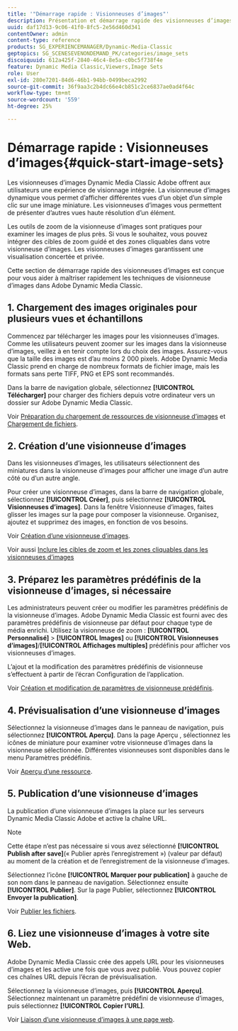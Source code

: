 ```yaml
---
title: '"Démarrage rapide : Visionneuses d’images"'
description: Présentation et démarrage rapide des visionneuses d’images pour vous aider à maîtriser rapidement les techniques de visionneuse d’images dans Adobe Dynamic Media Classic.
uuid: daf17d13-9c06-41f0-8fc5-2e56d460d341
contentOwner: admin
content-type: reference
products: SG_EXPERIENCEMANAGER/Dynamic-Media-Classic
geptopics: SG_SCENESEVENONDEMAND_PK/categories/image_sets
discoiquuid: 612a425f-2840-46c4-8e5a-c0bc5f738f4e
feature: Dynamic Media Classic,Viewers,Image Sets
role: User
exl-id: 280e7201-84d6-46b1-94bb-0499beca2992
source-git-commit: 36f9aa3c2b4dc66e4cb851c2ce6837ae0ad4f64c
workflow-type: tm+mt
source-wordcount: '559'
ht-degree: 25%

---
```


# Démarrage rapide : Visionneuses d’images{#quick-start-image-sets}

Les visionneuses d’images Dynamic Media Classic Adobe offrent aux utilisateurs une expérience de visionnage intégrée. La visionneuse d’images dynamique vous permet d’afficher différentes vues d’un objet d’un simple clic sur une image miniature. Les visionneuses d’images vous permettent de présenter d’autres vues haute résolution d’un élément.

Les outils de zoom de la visionneuse d’images sont pratiques pour examiner les images de plus près. Si vous le souhaitez, vous pouvez intégrer des cibles de zoom guidé et des zones cliquables dans votre visionneuse d’images. Les visionneuses d’images garantissent une visualisation concertée et privée.

Cette section de démarrage rapide des visionneuses d’images est conçue pour vous aider à maîtriser rapidement les techniques de visionneuse d’images dans Adobe Dynamic Media Classic.

## 1. Chargement des images originales pour plusieurs vues et échantillons

Commencez par télécharger les images pour les visionneuses d’images. Comme les utilisateurs peuvent zoomer sur les images dans la visionneuse d’images, veillez à en tenir compte lors du choix des images. Assurez-vous que la taille des images est d’au moins 2 000 pixels. Adobe Dynamic Media Classic prend en charge de nombreux formats de fichier image, mais les formats sans perte TIFF, PNG et EPS sont recommandés.

Dans la barre de navigation globale, sélectionnez **[!UICONTROL Télécharger]** pour charger des fichiers depuis votre ordinateur vers un dossier sur Adobe Dynamic Media Classic.

Voir [Préparation du chargement de ressources de visionneuse d’images](preparing-image-set-assets-upload.md#preparing-image-set-assets-for-upload) et [Chargement de fichiers](uploading-files.md#uploading-your-files).

## 2. Création d’une visionneuse d’images

Dans les visionneuses d’images, les utilisateurs sélectionnent des miniatures dans la visionneuse d’images pour afficher une image d’un autre côté ou d’un autre angle.

Pour créer une visionneuse d’images, dans la barre de navigation globale, sélectionnez **[!UICONTROL Créer]**, puis sélectionnez **[!UICONTROL Visionneuses d’images]**. Dans la fenêtre Visionneuse d’images, faites glisser les images sur la page pour composer la visionneuse. Organisez, ajoutez et supprimez des images, en fonction de vos besoins.

Voir [Création d’une visionneuse d’images](creating-image-set.md#creating-an-image-set).

Voir aussi [Inclure les cibles de zoom et les zones cliquables dans les visionneuses d’images](/help/including-zoom-targets-image-maps-image-sets.md)

## 3. Préparez les paramètres prédéfinis de la visionneuse d’images, si nécessaire

Les administrateurs peuvent créer ou modifier les paramètres prédéfinis de la visionneuse d’images. Adobe Dynamic Media Classic est fourni avec des paramètres prédéfinis de visionneuse par défaut pour chaque type de média enrichi. Utilisez la visionneuse de zoom : **[!UICONTROL Personnalisé]** > **[!UICONTROL Images]** ou **[!UICONTROL Visionneuses d’images]**/**[!UICONTROL Affichages multiples]** prédéfinis pour afficher vos visionneuses d’images.

L’ajout et la modification des paramètres prédéfinis de visionneuse s’effectuent à partir de l’écran Configuration de l’application.

Voir [Création et modification de paramètres de visionneuse prédéfinis](application-setup.md#adding-and-editing-viewer-presets).

## 4. Prévisualisation d’une visionneuse d’images

Sélectionnez la visionneuse d’images dans le panneau de navigation, puis sélectionnez **[!UICONTROL Aperçu]**. Dans la page Aperçu , sélectionnez les icônes de miniature pour examiner votre visionneuse d’images dans la visionneuse sélectionnée. Différentes visionneuses sont disponibles dans le menu Paramètres prédéfinis.

Voir [Aperçu d’une ressource](previewing-asset.md#previewing-an-asset).

## 5. Publication d’une visionneuse d’images

La publication d’une visionneuse d’images la place sur les serveurs Dynamic Media Classic Adobe et active la chaîne URL.

>[!NOTE]
>
>Cette étape n’est pas nécessaire si vous avez sélectionné **[!UICONTROL Publish after save]**(« Publier après l’enregistrement ») (valeur par défaut) au moment de la création et de l’enregistrement de la visionneuse d’images.

Sélectionnez l’icône **[!UICONTROL Marquer pour publication]** à gauche de son nom dans le panneau de navigation. Sélectionnez ensuite **[!UICONTROL Publier]**. Sur la page Publier, sélectionnez **[!UICONTROL Envoyer la publication]**.

Voir [Publier les fichiers](publishing-files.md#publishing-files).

## 6. Liez une visionneuse d’images à votre site Web.

Adobe Dynamic Media Classic crée des appels URL pour les visionneuses d’images et les active une fois que vous avez publié. Vous pouvez copier ces chaînes URL depuis l’écran de prévisualisation.

Sélectionnez la visionneuse d’images, puis **[!UICONTROL Aperçu]**. Sélectionnez maintenant un paramètre prédéfini de visionneuse d’images, puis sélectionnez **[!UICONTROL Copier l’URL]**.

Voir [Liaison d’une visionneuse d’images à une page web](linking-image-set-web-page.md#linking-an-image-set-to-a-web-page).
